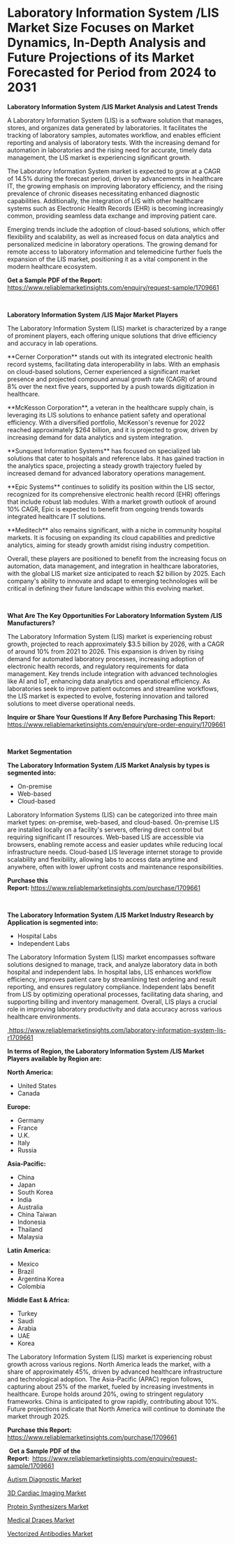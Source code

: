 <p><h1>Laboratory Information System /LIS Market Size Focuses on Market Dynamics, In-Depth Analysis and Future Projections of its Market Forecasted for Period from 2024 to 2031</h1></p><p><strong>Laboratory Information System /LIS Market Analysis and Latest Trends</strong></p>
<p><p>A Laboratory Information System (LIS) is a software solution that manages, stores, and organizes data generated by laboratories. It facilitates the tracking of laboratory samples, automates workflow, and enables efficient reporting and analysis of laboratory tests. With the increasing demand for automation in laboratories and the rising need for accurate, timely data management, the LIS market is experiencing significant growth.</p><p>The Laboratory Information System market is expected to grow at a CAGR of 14.5% during the forecast period, driven by advancements in healthcare IT, the growing emphasis on improving laboratory efficiency, and the rising prevalence of chronic diseases necessitating enhanced diagnostic capabilities. Additionally, the integration of LIS with other healthcare systems such as Electronic Health Records (EHR) is becoming increasingly common, providing seamless data exchange and improving patient care. </p><p>Emerging trends include the adoption of cloud-based solutions, which offer flexibility and scalability, as well as increased focus on data analytics and personalized medicine in laboratory operations. The growing demand for remote access to laboratory information and telemedicine further fuels the expansion of the LIS market, positioning it as a vital component in the modern healthcare ecosystem.</p></p>
<p><strong>Get a Sample PDF of the Report:&nbsp;</strong> <a href="https://www.reliablemarketinsights.com/enquiry/request-sample/1709661?utm_campaign=1584&utm_medium=2&utm_source=Github&utm_content=ia&utm_term=21102024&utm_id=laboratory-information-system-lis">https://www.reliablemarketinsights.com/enquiry/request-sample/1709661</a></p>
<p>&nbsp;</p>
<p><strong>Laboratory Information System /LIS Major Market Players</strong></p>
<p><p>The Laboratory Information System (LIS) market is characterized by a range of prominent players, each offering unique solutions that drive efficiency and accuracy in lab operations.</p><p>**Cerner Corporation** stands out with its integrated electronic health record systems, facilitating data interoperability in labs. With an emphasis on cloud-based solutions, Cerner experienced a significant market presence and projected compound annual growth rate (CAGR) of around 8% over the next five years, supported by a push towards digitization in healthcare.</p><p>**McKesson Corporation**, a veteran in the healthcare supply chain, is leveraging its LIS solutions to enhance patient safety and operational efficiency. With a diversified portfolio, McKesson's revenue for 2022 reached approximately $264 billion, and it is projected to grow, driven by increasing demand for data analytics and system integration.</p><p>**Sunquest Information Systems** has focused on specialized lab solutions that cater to hospitals and reference labs. It has gained traction in the analytics space, projecting a steady growth trajectory fueled by increased demand for advanced laboratory operations management.</p><p>**Epic Systems** continues to solidify its position within the LIS sector, recognized for its comprehensive electronic health record (EHR) offerings that include robust lab modules. With a market growth outlook of around 10% CAGR, Epic is expected to benefit from ongoing trends towards integrated healthcare IT solutions.</p><p>**Meditech** also remains significant, with a niche in community hospital markets. It is focusing on expanding its cloud capabilities and predictive analytics, aiming for steady growth amidst rising industry competition.</p><p>Overall, these players are positioned to benefit from the increasing focus on automation, data management, and integration in healthcare laboratories, with the global LIS market size anticipated to reach $2 billion by 2025. Each company's ability to innovate and adapt to emerging technologies will be critical in defining their future landscape within this evolving market.</p></p>
<p>&nbsp;</p>
<p><strong>What Are The Key Opportunities For Laboratory Information System /LIS Manufacturers?</strong></p>
<p><p>The Laboratory Information System (LIS) market is experiencing robust growth, projected to reach approximately $3.5 billion by 2026, with a CAGR of around 10% from 2021 to 2026. This expansion is driven by rising demand for automated laboratory processes, increasing adoption of electronic health records, and regulatory requirements for data management. Key trends include integration with advanced technologies like AI and IoT, enhancing data analytics and operational efficiency. As laboratories seek to improve patient outcomes and streamline workflows, the LIS market is expected to evolve, fostering innovation and tailored solutions to meet diverse operational needs.</p></p>
<p><strong>Inquire or Share Your Questions If Any Before Purchasing This Report:</strong> <a href="https://www.reliablemarketinsights.com/enquiry/pre-order-enquiry/1709661?utm_campaign=1584&utm_medium=2&utm_source=Github&utm_content=ia&utm_term=21102024&utm_id=laboratory-information-system-lis">https://www.reliablemarketinsights.com/enquiry/pre-order-enquiry/1709661</a></p>
<p>&nbsp;</p>
<p><strong>Market Segmentation</strong></p>
<p><strong>The Laboratory Information System /LIS Market Analysis by types is segmented into:</strong></p>
<p><ul><li>On-premise</li><li>Web-based</li><li>Cloud-based</li></ul></p>
<p><p>Laboratory Information Systems (LIS) can be categorized into three main market types: on-premise, web-based, and cloud-based. On-premise LIS are installed locally on a facility's servers, offering direct control but requiring significant IT resources. Web-based LIS are accessible via browsers, enabling remote access and easier updates while reducing local infrastructure needs. Cloud-based LIS leverage internet storage to provide scalability and flexibility, allowing labs to access data anytime and anywhere, often with lower upfront costs and maintenance responsibilities.</p></p>
<p><strong>Purchase this Report:&nbsp;</strong><a href="https://www.reliablemarketinsights.com/purchase/1709661?utm_campaign=1584&utm_medium=2&utm_source=Github&utm_content=ia&utm_term=21102024&utm_id=laboratory-information-system-lis">https://www.reliablemarketinsights.com/purchase/1709661</a></p>
<p>&nbsp;</p>
<p><strong>The Laboratory Information System /LIS Market Industry Research by Application is segmented into:</strong></p>
<p><ul><li>Hospital Labs</li><li>Independent Labs</li></ul></p>
<p><p>The Laboratory Information System (LIS) market encompasses software solutions designed to manage, track, and analyze laboratory data in both hospital and independent labs. In hospital labs, LIS enhances workflow efficiency, improves patient care by streamlining test ordering and result reporting, and ensures regulatory compliance. Independent labs benefit from LIS by optimizing operational processes, facilitating data sharing, and supporting billing and inventory management. Overall, LIS plays a crucial role in improving laboratory productivity and data accuracy across various healthcare environments.</p></p>
<p><a href="https://www.reliablemarketinsights.com/laboratory-information-system-lis-r1709661?utm_campaign=1584&utm_medium=2&utm_source=Github&utm_content=ia&utm_term=21102024&utm_id=laboratory-information-system-lis">&nbsp;https://www.reliablemarketinsights.com/laboratory-information-system-lis-r1709661</a></p>
<p><strong>In terms of Region, the Laboratory Information System /LIS Market Players available by Region are:</strong></p>
<p>
    <p> <strong> North America: </strong>
        <ul>
            <li>United States</li>
            <li>Canada</li>
        </ul>
        </p> 
    <p> <strong> Europe: </strong>
        <ul>
            <li>Germany</li>
            <li>France</li>
            <li>U.K.</li>
            <li>Italy</li>
            <li>Russia</li>
        </ul>
        </p> 
    <p> <strong> Asia-Pacific: </strong>
        <ul>
            <li>China</li>
            <li>Japan</li>
            <li>South Korea</li>
            <li>India</li>
            <li>Australia</li>
            <li>China Taiwan</li>
            <li>Indonesia</li>
            <li>Thailand</li>
            <li>Malaysia</li>
        </ul>
        </p> 
    <p> <strong> Latin America: </strong>
        <ul>
            <li>Mexico</li>
            <li>Brazil</li>
            <li>Argentina Korea</li>
            <li>Colombia</li>
        </ul>
        </p> 
    <p> <strong> Middle East & Africa: </strong>
        <ul>
            <li>Turkey</li>
            <li>Saudi</li>
            <li>Arabia</li>
            <li>UAE</li>
            <li>Korea</li>
        </ul>
    </p>
    </p>
<p><p>The Laboratory Information System (LIS) market is experiencing robust growth across various regions. North America leads the market, with a share of approximately 45%, driven by advanced healthcare infrastructure and technological adoption. The Asia-Pacific (APAC) region follows, capturing about 25% of the market, fueled by increasing investments in healthcare. Europe holds around 20%, owing to stringent regulatory frameworks. China is anticipated to grow rapidly, contributing about 10%. Future projections indicate that North America will continue to dominate the market through 2025.</p></p>
<p><strong>Purchase this Report: </strong><a href="https://www.reliablemarketinsights.com/purchase/1709661?utm_campaign=1584&utm_medium=2&utm_source=Github&utm_content=ia&utm_term=21102024&utm_id=laboratory-information-system-lis">https://www.reliablemarketinsights.com/purchase/1709661</a></p>
<p>&nbsp;<strong>Get a Sample PDF of the Report:&nbsp;&nbsp;</strong><a href="https://www.reliablemarketinsights.com/enquiry/request-sample/1709661?utm_campaign=1584&utm_medium=2&utm_source=Github&utm_content=ia&utm_term=21102024&utm_id=laboratory-information-system-lis">https://www.reliablemarketinsights.com/enquiry/request-sample/1709661</a></p>
<p><strong></strong></p>
<p><p><a href="https://www.linkedin.com/pulse/deep-dive-autism-diagnostic-market-itstrends-segmentation-competitive-6xvzc?utm_campaign=1584&utm_medium=2&utm_source=Github&utm_content=ia&utm_term=21102024&utm_id=laboratory-information-system-lis">Autism Diagnostic Market</a></p><p><a href="https://www.linkedin.com/pulse/3d-cardiac-imaging-market-global-trends-forecast-2024-2031-o5dmc?utm_campaign=1584&utm_medium=2&utm_source=Github&utm_content=ia&utm_term=21102024&utm_id=laboratory-information-system-lis">3D Cardiac Imaging Market</a></p><p><a href="https://issuu.com/reportprime-2/docs/protein-synthesizers-market-size-20_863d0f47d114a2?utm_campaign=1584&utm_medium=2&utm_source=Github&utm_content=ia&utm_term=21102024&utm_id=laboratory-information-system-lis">Protein Synthesizers Market</a></p><p><a href="https://www.linkedin.com/pulse/medical-drapes-market-trends-insights-type-application-qpd6c?utm_campaign=1584&utm_medium=2&utm_source=Github&utm_content=ia&utm_term=21102024&utm_id=laboratory-information-system-lis">Medical Drapes Market</a></p><p><a href="https://www.linkedin.com/pulse/vectorized-antibodies-market-transformation-comparative-analysis-zrggc?utm_campaign=1584&utm_medium=2&utm_source=Github&utm_content=ia&utm_term=21102024&utm_id=laboratory-information-system-lis">Vectorized Antibodies Market</a></p></p>